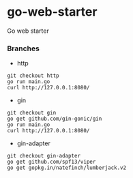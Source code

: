 # go-web-starter
Go web starter


### Branches
* http 
```
git checkout http
go run main.go
curl http://127.0.0.1:8080/
```

* gin
```
git checkout gin
go get github.com/gin-gonic/gin 
go run main.go
curl http://127.0.0.1:8080/
```

* gin-adapter
```
git checkout gin-adapter
go get github.com/spf13/viper
go get gopkg.in/natefinch/lumberjack.v2
```